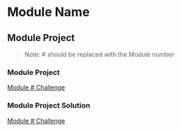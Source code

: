 # Module Name

## Module Project

> Note: # should be replaced with the Module number

### Module Project

[Module # Challenge](github.com/LambdaSchool/trackName-module-project-moduleName)

### Module Project Solution

[Module # Challenge](github.com/LambdaSchool/trackName-module-project-moduleName-solution)